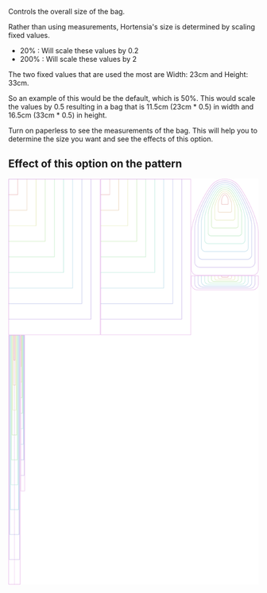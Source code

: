 Controls the overall size of the bag.

Rather than using measurements, Hortensia's size is determined by scaling fixed values.

- 20% : Will scale these values by 0.2
- 200% : Will scale these values by 2

The two fixed values that are used the most are Width: 23cm and Height: 33cm.

<Note>

So an example of this would be the default, which is 50%. This would scale the values by 0.5 resulting in a bag that is 11.5cm (23cm * 0.5) in width and 16.5cm (33cm * 0.5) in height.

</Note>

<Tip>

Turn on paperless to see the measurements of the bag. This will help you to determine the size you want and see the effects of this option.

</Tip>

## Effect of this option on the pattern
![This image shows the effect of this option by superimposing several variants that have a different value for this option](hortensia_size_sample.svg "Effect of this option on the pattern")
